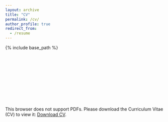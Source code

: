 ```yaml
---
layout: archive
title: "CV"
permalink: /cv/
author_profile: true
redirect_from:
  - /resume
---
```


{% include base_path %}

<object data="https://riensonck.github.io/files/2020-03-25_cv-rien-sonck.pdf" type="application/pdf" width="700px" height="700px">
    <embed src="https://riensonck.github.io/files/2020-03-25_cv-rien-sonck.pdf">
        <p>This browser does not support PDFs. Please download the Curriculum Vitae (CV) to view it: <a href="https://riensonck.github.io/files/2020-03-25_cv-rien-sonck.pdf">Download CV</a>.</p>
    </embed>
</object>
